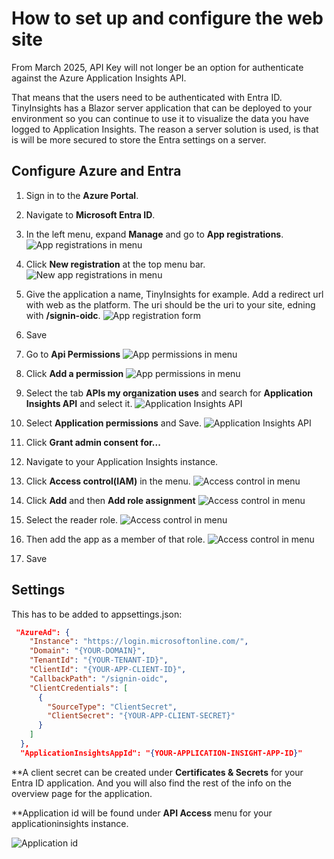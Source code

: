 # How to set up and configure the web site
From March 2025, API Key will not longer be an option for authenticate against the Azure Application Insights API.

That means that the users need to be authenticated with Entra ID.  TinyInsights has a Blazor server application that can be deployed to your environment so you can continue to use it to visualize the data you have logged to Application Insights. The reason a server solution is used, is that is will be more secured to store the Entra settings on a server.


## Configure Azure and Entra
1. Sign in to the **Azure Portal**.
2. Navigate to **Microsoft Entra ID**.
3. In the left menu, expand **Manage** and go to **App registrations**.
![App registrations in menu](images/setup-server/appreg.png)
4. Click **New registration** at the top menu bar.
![New app registrations in menu](images/setup-server/new.png)
5. Give the application a name, TinyInsights for example. Add a redirect url with web as the platform. The uri should be the uri to your site, edning with **/signin-oidc**.
![App registration form](images/setup-server/new-form.png)
6. Save

7. Go to **Api Permissions** 
![App permissions in menu](images/setup-server/api-permissions.png)

8. Click **Add a permission** 
![App permissions in menu](images/setup-server/add-permission.png)
9. Select the tab **APIs my organization uses** and search for **Application Insights API** and select it.
![Application Insights API](images/setup-server/search-api.png)
10. Select **Application permissions** and Save.
![Application Insights API](images/setup-server/data-read.png)
11. Click **Grant admin consent for...** 
12. Navigate to your Application Insights instance.
13. Click **Access control(IAM)** in the menu.
![Access control in menu](images/setup-server/access-control.png)
14. Click **Add**  and then **Add role assignment**
![Access control in menu](images/setup-server/add-role.png)
15. Select the reader role.
![Access control in menu](images/setup-server/reader-role.png)
16. Then add the app as a member of that role.
![Access control in menu](images/setup-server/add-app.png)
17. Save


## Settings

This has to be added to appsettings.json:

```json
 "AzureAd": {
    "Instance": "https://login.microsoftonline.com/",
    "Domain": "{YOUR-DOMAIN}",
    "TenantId": "{YOUR-TENANT-ID}",
    "ClientId": "{YOUR-APP-CLIENT-ID}",
    "CallbackPath": "/signin-oidc",
    "ClientCredentials": [
      {
        "SourceType": "ClientSecret",
        "ClientSecret": "{YOUR-APP-CLIENT-SECRET}"
      }
    ]
  },
  "ApplicationInsightsAppId": "{YOUR-APPLICATION-INSIGHT-APP-ID}"
  ```

**A client secret can be created under **Certificates & Secrets** for your Entra ID application. And you will also find the rest of the info on the overview page for the application.

**Application id will be found under **API Access** menu for your applicationinsights instance.

![Application id](images/setup-server/app-id.png)